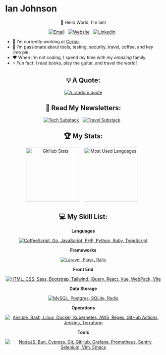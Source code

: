 # Ian Johnson

<div align="center">

👋 Hello World, I'm Ian!

<p>
    <a target="_blank" href="mailto:tacoda@hey.com"><img alt="Email" src="https://img.shields.io/badge/email-black?style=for-the-badge&logo=maildotru&logoColor=white" /></a>&nbsp;&nbsp;
    <a target="_blank" href="https://tacoda.github.io"><img alt="Website" src="https://img.shields.io/badge/website-green?style=for-the-badge&logo=curl&logoColor=white" /></a>&nbsp;&nbsp;
    <a target="_blank" href="https://www.linkedin.com/in/tacoda/"><img alt="LinkedIn" src="https://img.shields.io/badge/linked_in-blue?style=for-the-badge&logo=linkedin&logoColor=white" /></a>&nbsp;&nbsp;
</p>

</div>

- 🔭 I’m currently working at [Cerbo](https://www.linkedin.com/company/cerbo-llc/).
- 🌱 I’m passionate about tools, testing, security, travel, coffee, and key lime pie.
- ❤️ When I'm not coding, I spend my time with my _amazing_ family.
- ⚡ Fun fact: I read books, play the guitar, and travel the world!

<div align="center">

## 💡 A Quote:

[![A random quote](https://quotes-github-readme.vercel.app/api?type=horizontal&theme=dark)](https://github.com/piyushsuthar/github-readme-quotes)

## 📖 Read My Newsletters:

<p>
    <a target="_blank" href="https://diffengine.substack.com/"><img alt="Tech Substack" src="https://img.shields.io/badge/diffengine-orange?style=for-the-badge&logo=substack&logoColor=white" /></a>&nbsp;&nbsp;
    <a target="_blank" href=https://roamingroots.substack.com/"><img alt="Travel Substack" src="https://img.shields.io/badge/roamingroots-orange?style=for-the-badge&logo=substack&logoColor=white" /></a>&nbsp;&nbsp;
</p>

## 🏆 My Stats:

<p>
    <img height=175 alt="GitHub Stats" src="https://github-readme-stats.vercel.app/api?username=tacoda&show_icons=true&count_private=true&theme=dark" />&nbsp;&nbsp;
    <img height=175 alt="Most Used Languages" src="https://github-readme-stats.vercel.app/api/top-langs/?username=tacoda&layout=compact&theme=dark" />&nbsp;&nbsp;
</p>

## 💻 My Skill List:

**Languages**

[![CoffeeScript, Go, JavaScript, PHP, Python, Ruby, TypeScript](https://skillicons.dev/icons?i=coffeescript,go,js,php,py,ruby,ts)](https://skillicons.dev)

**Frameworks**

[![Laravel, Flask, Rails](https://skillicons.dev/icons?i=laravel,flask,rails)](https://skillicons.dev)

**Front End**

[![HTML, CSS, Sass, Bootstrap, Tailwind, jQuery, React, Vue, WebPack, Vite](https://skillicons.dev/icons?i=html,css,sass,bootstrap,tailwind,jquery,react,vue,webpack,vite)](https://skillicons.dev)

**Data Storage**

[![MySQL, Postgres, SQLite, Redis](https://skillicons.dev/icons?i=mysql,postgres,sqlite,redis)](https://skillicons.dev)

**Operations**

[![Ansible, Bash, Linux, Docker, Kubernetes, AWS, Regex, GitHub Actions, Jenkins, Terraform](https://skillicons.dev/icons?i=ansible,bash,linux,docker,kubernetes,aws,regex,githubactions,jenkins,terraform)](https://skillicons.dev)

**Tools**

[![NodeJS, Bun, Cypress, Git, GitHub, Grafana, Prometheus, Sentry, Selenium, Vim, Emacs](https://skillicons.dev/icons?i=nodejs,bun,cypress,git,github,grafana,prometheus,sentry,selenium,vim,emacs)](https://skillicons.dev)

</div>
